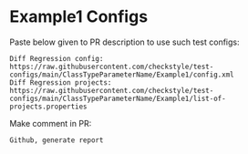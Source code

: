 # Example1 Configs
Paste below given to PR description to use such test configs:
```
Diff Regression config: https://raw.githubusercontent.com/checkstyle/test-configs/main/ClassTypeParameterName/Example1/config.xml
Diff Regression projects: https://raw.githubusercontent.com/checkstyle/test-configs/main/ClassTypeParameterName/Example1/list-of-projects.properties
```
Make comment in PR:
```
Github, generate report
```
